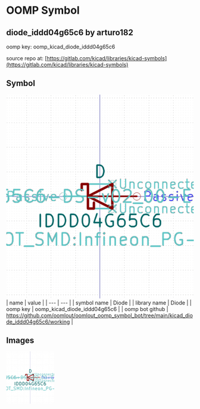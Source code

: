 # OOMP Symbol  
## diode_iddd04g65c6  by arturo182  
  
oomp key: oomp_kicad_diode_iddd04g65c6  
  
source repo at: [https://gitlab.com/kicad/libraries/kicad-symbols](https://gitlab.com/kicad/libraries/kicad-symbols)  
## Symbol  
  
[![working.png](working_600.png)](working.png)  
| name | value | 
| --- | --- | 
| symbol name | Diode | 
| library name | Diode | 
| oomp key | oomp_kicad_diode_iddd04g65c6 | 
| oomp bot github | https://github.com/oomlout/oomlout_oomp_symbol_bot/tree/main/kicad_diode_iddd04g65c6/working | 
## Images  
  
[![working.png](working_140.png)](working.png)  
